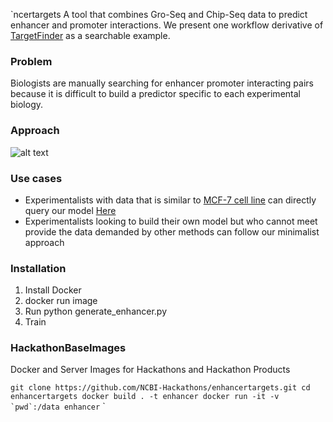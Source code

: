 `ncertargets
A tool that combines Gro-Seq and Chip-Seq data to predict enhancer and promoter interactions. We present one workflow derivative of [TargetFinder](https://github.com/shwhalen/targetfinder) as a searchable example.

### Problem
Biologists are manually searching for enhancer promoter interacting pairs because it is difficult to build a predictor specific to each experimental biology.

### Approach
![alt text](https://raw.githubusercontent.com/NCBI-Hackathons/enhancertargets/master/img/MinWorkflow.png)
### Use cases
 - Experimentalists with data that is similar to [MCF-7 cell line](https://en.wikipedia.org/wiki/MCF-7) can directly query our model [Here](https://www.google.com)
- Experimentalists looking to build their own model but who cannot meet provide the data demanded by other methods can follow our minimalist approach

### Installation
1. Install Docker
2. docker run image
3. Run python generate_enhancer.py
4. Train

### HackathonBaseImages
Docker and Server Images for Hackathons and Hackathon Products

``
git clone https://github.com/NCBI-Hackathons/enhancertargets.git
cd enhancertargets
docker build . -t enhancer
docker run -it -v `pwd`:/data enhancer
``
`

